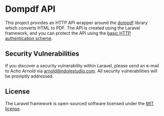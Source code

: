 Dompdf API
==========

This project provides an HTTP API wrapper around the [dompdf](https://github.com/dompdf/dompdf) library which converts HTML to PDF. The API is created
using the Laravel framework, and you can protect the API using the [basic HTTP authentication scheme](https://datatracker.ietf.org/doc/html/rfc7617).

## Security Vulnerabilities

If you discover a security vulnerability within Laravel, please send an e-mail to Acho Arnold via [arnold@ndolestudio.com](mailto:arnold@ndolestudio.com). All security vulnerabilities will be promptly addressed.

## License

The Laravel framework is open-sourced software licensed under the [MIT license](https://opensource.org/licenses/MIT).
